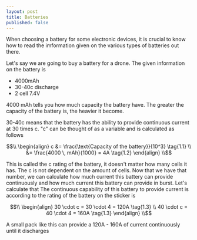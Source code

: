```yaml
---
layout: post
title: Batteries
published: false
---
```


When choosing a battery for some electronic devices, it is crucial to know how to read the imformation given on the various types of batteries out there.

Let's say we are going to buy a battery for a drone. The given information on the battery is
* 4000mAh
* 30-40c discharge
* 2 cell 7.4V

4000 mAh tells you how much capacity the battery have. The greater the capacity of the battery is, the heavier it become. 

30-40c means that the battery has the ability to provide continuous current at 30 times c. "c" can be thought of as a variable and is calculated as follows

$$\\
\begin{align}
c &= \frac{\text{Capacity of the battery}}{10^3}   \tag{1.1} \\
&= \frac{4000 \, mAh}{1000} = 4A \tag{1.2}
\end{align}
\\$$

This is called the c rating of the battery, it doesn't matter how many cells it has. The c is not dependent on the amount of cells.
Now that we have that number, we can calculate how much current this battery can provide continuously and how much current this battery can provide in burst. Let's calculate that
The continuous capability of this battery to provide current is according to the rating of the battery on the sticker is

$$\\
\begin{align}
30 \cdot c = 30 \cdot 4 = 120A   \tag{1.3} \\
40 \cdot c = 40 \cdot 4 = 160A   \tag{1.3}
\end{align}
\\$$

A small pack like this can provide a 120A - 160A of current continuously until it discharges

